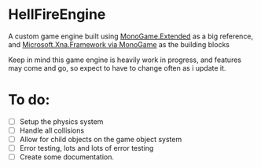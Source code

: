 # HellFireEngine
A custom game engine built using [MonoGame.Extended](https://github.com/craftworkgames/MonoGame.Extended) as a big reference, and [Microsoft.Xna.Framework via MonoGame](https://www.monogame.net/) as the building blocks

Keep in mind this game engine is heavily work in progress, and features may come and go, so expect to have to change often as i update it.

# To do:
  - [ ] Setup the physics system
  - [ ] Handle all collisions
  - [ ] Allow for child objects on the game object system
  - [ ] Error testing, lots and lots of error testing
  - [ ] Create some documentation.
